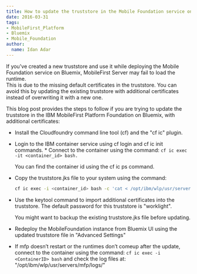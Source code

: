 ```yaml
---
title: How to update the truststore in the Mobile Foundation service on Bluemix
date: 2016-03-31
tags:
- MobileFirst_Platform
- Bluemix
- Mobile_Foundation
author:
  name: Idan Adar
---
```


If you've created a new truststore and use it while deploying the Mobile Foundation service on Bluemix, MobileFirst Server may fail to load the runtime.  
This is due to the missing default certificates in the truststore. You can avoid this by updating the existing truststore with additional certificates instead of overwriting it with a new one.

This blog post provides the steps to follow if you are trying to update the truststore in the IBM MobileFirst Platform Foundation on Bluemix, with additional certificates:

* Install the Cloudfoundry command line tool (cf) and the "cf ic" plugin.
* Login to the IBM container service using cf login and cf ic init commands.
* Connect to the container using the command: `cf ic exec -it <container_id> bash.`

    You can find the container id using the cf ic ps command.

* Copy the truststore.jks file to your system using the command: 

    ```bash
    cf ic exec -i <container_id> bash -c 'cat < /opt/ibm/wlp/usr/servers/mfp/resources/security/truststore.jks' > ./truststore.jks
    ```
* Use the keytool command to import additional certificates into the truststore. The default password for this truststore is "worklight".

    You might want to backup the existing truststore.jks file before updating.

* Redeploy the MobileFoundation instance from Bluemix UI using the updated truststore file in "Advanced Settings"
* If mfp doesn’t restart or the runtimes don’t comeup after the update, connect to the container using the command: `cf ic exec -i <ContainerID> bash` and check the log files at: "/opt/ibm/wlp/usr/servers/mfp/logs/"
